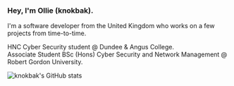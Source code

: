 ### Hey, I'm Ollie (knokbak).
I'm a software developer from the United Kingdom who works on a few projects from time-to-time.    

HNC Cyber Security student @ Dundee & Angus College.    
Associate Student BSc (Hons) Cyber Security and Network Management @ Robert Gordon University.    

![knokbak's GitHub stats](https://github-readme-stats.vercel.app/api?username=knokbak&count_private=true&theme=tokyonight)
